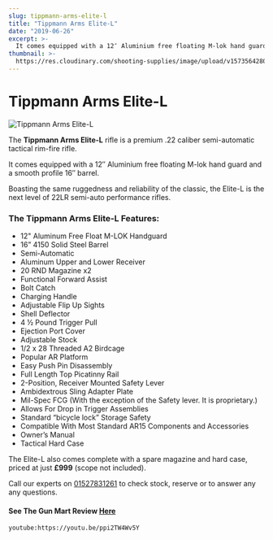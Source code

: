 ```yaml
---
slug: tippmann-arms-elite-l
title: "Tippmann Arms Elite-L"
date: "2019-06-26"
excerpt: >-
  It comes equipped with a 12″ Aluminium free floating M-lok hand guard and a smooth profile 16″ barrel.
thumbnail: >-
  https://res.cloudinary.com/shooting-supplies/image/upload/v1573564280/TippmannArmsElite-L_laqs0z_vvm1yb-1_ri3jsn.jpg
---
```


# **Tippmann Arms Elite-L**

![Tippmann Arms Elite-L](https://res.cloudinary.com/shooting-supplies/image/upload/v1573564280/TippmannArmsElite-L_laqs0z_vvm1yb-1_ri3jsn.jpg)

The **Tippmann Arms Elite-L** rifle is a premium .22 caliber semi-automatic tactical rim-fire rifle.

It comes equipped with a 12″ Aluminium free floating M-lok hand guard and a smooth profile 16″ barrel.

Boasting the same ruggedness and reliability of the classic, the Elite-L is the next level of 22LR semi-auto performance rifles.

### The Tippmann Arms Elite-L Features:

- 12" Aluminum Free Float M-LOK Handguard
- 16” 4150 Solid Steel Barrel
- Semi-Automatic
- Aluminum Upper and Lower Receiver
- 20 RND Magazine x2
- Functional Forward Assist
- Bolt Catch
- Charging Handle
- Adjustable Flip Up Sights
- Shell Deflector
- 4 ½ Pound Trigger Pull
- Ejection Port Cover
- Adjustable Stock
- 1/2 x 28 Threaded A2 Birdcage
- Popular AR Platform
- Easy Push Pin Disassembly
- Full Length Top Picatinny Rail
- 2-Position, Receiver Mounted Safety Lever
- Ambidextrous Sling Adapter Plate
- Mil-Spec FCG (With the exception of the Safety lever. It is proprietary.)
- Allows For Drop in Trigger Assemblies
- Standard “bicycle lock” Storage Safety
- Compatible With Most Standard AR15 Components and Accessories
- Owner’s Manual
- Tactical Hard Case

<p></p>

The Elite-L also comes complete with a spare magazine and hard case, priced at just **£999** (scope not included).

Call our experts on [01527831261](tel:01527831261) to check stock, reserve or to answer any any questions.

#### See The Gun Mart Review [Here](https://www.gunmart.net/gun-reviews/firearms/rifles/tippman-.22lr-ar15)

`youtube:https://youtu.be/ppi2TW4Wv5Y`
